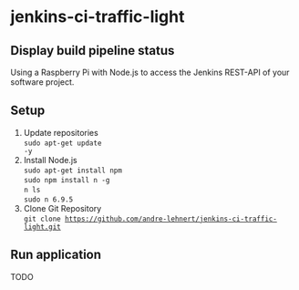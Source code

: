 # jenkins-ci-traffic-light
Display build pipeline status
---

Using a Raspberry Pi with Node.js to access the Jenkins REST-API of your software project.

## Setup

1. Update repositories<br/>
   <code>sudo apt-get update -y</code><br/>
2. Install Node.js<br/>
   <code>sudo apt-get install npm</code><br/>
   <code>sudo npm install n -g</code><br/>
   <code>n ls</code><br/>
   <code>sudo n 6.9.5</code><br/>
3. Clone Git Repository<br/>
   <code>git clone https://github.com/andre-lehnert/jenkins-ci-traffic-light.git</code><br/>
      
## Run application

TODO
   
   
